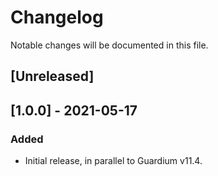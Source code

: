# Changelog
Notable changes will be documented in this file.

## [Unreleased]

## [1.0.0] - 2021-05-17

### Added
- Initial release, in parallel to Guardium v11.4.



